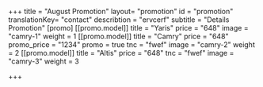 +++
title = "August Promotion"
layout= "promotion"
id = "promotion"
translationKey= "contact"
describtion = "ervcerf"
subtitle = "Details Promotion"
[promo]
  [[promo.model]]
    title = "Yaris"
    price = "648"
    image = "camry-1"
    weight = 1
  [[promo.model]]
    title = "Camry"
    price = "648"
    promo_price = "1234"
    promo = true
    tnc = "fwef"
    image = "camry-2"
    weight = 2
  [[promo.model]]
    title = "Altis"
    price = "648"
    tnc = "fwef"
    image = "camry-3"
    weight = 3
    
+++

